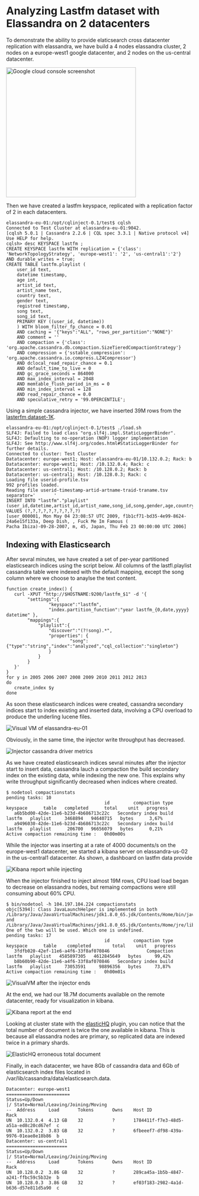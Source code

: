 # Analyzing Lastfm dataset with Elassandra on 2 datacenters

To demonstrate the ability to provide elaticsearch cross datacenter replication with elassandra, we have build a 4 nodes elassandra cluster,
2 nodes on a europe-west1 google datacenter, and 2 nodes on the us-central datacenter.

<img alt="Google cloud console screenshot" src="https://github.com/strapdata/blog.elassandra.io/blob/gh-pages/assets/images/gce-console1.png" width="350">

Then we have created a lastfm keyspace, replicated with a replication factor of 2 in each datacenters.

```
elassandra-eu-01:/opt/cqlinject-0.1/test$ cqlsh
Connected to Test Cluster at elassandra-eu-01:9042.
[cqlsh 5.0.1 | Cassandra 2.2.6 | CQL spec 3.3.1 | Native protocol v4]
Use HELP for help.
cqlsh> desc KEYSPACE lastfm ;
CREATE KEYSPACE lastfm WITH replication = {'class': 'NetworkTopologyStrategy', 'europe-west1': '2', 'us-central1':'2'}  AND durable_writes = true;
CREATE TABLE lastfm.playlist (
    user_id text,
    datetime timestamp,
    age int,
    artist_id text,
    artist_name text,
    country text,
    gender text,
    registred timestamp,
    song text,
    song_id text,
    PRIMARY KEY ((user_id, datetime))
    ) WITH bloom_filter_fp_chance = 0.01
    AND caching = '{"keys":"ALL", "rows_per_partition":"NONE"}'
    AND comment = ''
    AND compaction = {'class': 'org.apache.cassandra.db.compaction.SizeTieredCompactionStrategy'}
    AND compression = {'sstable_compression': 'org.apache.cassandra.io.compress.LZ4Compressor'}
    AND dclocal_read_repair_chance = 0.1
    AND default_time_to_live = 0
    AND gc_grace_seconds = 864000
    AND max_index_interval = 2048
    AND memtable_flush_period_in_ms = 0
    AND min_index_interval = 128
    AND read_repair_chance = 0.0
    AND speculative_retry = '99.0PERCENTILE';
```

Using a simple cassandra injector, we have inserted 39M rows from the [lasterfm dataset-1K](http://www.dtic.upf.edu/~ocelma/MusicRecommendationDataset/lastfm-1K.html).

```
elassandra-eu-01:/opt/cqlinject-0.1/test$ ./load.sh
SLF4J: Failed to load class "org.slf4j.impl.StaticLoggerBinder".
SLF4J: Defaulting to no-operation (NOP) logger implementation
SLF4J: See http://www.slf4j.org/codes.html#StaticLoggerBinder for further details.
Connected to cluster: Test Cluster
Datatacenter: europe-west1; Host: elassandra-eu-01/10.132.0.2; Rack: b
Datatacenter: europe-west1; Host: /10.132.0.4; Rack: c
Datatacenter: us-central1; Host: /10.128.0.2; Rack: b
Datatacenter: us-central1; Host: /10.128.0.3; Rack: c
Loading file userid-profile.tsv
992 profiles loaded.
Reading file userid-timestamp-artid-artname-traid-traname.tsv separator='       '
INSERT INTO "lastfm"."playlist" (user_id,datetime,artist_id,artist_name,song_id,song,gender,age,country,registred) VALUES (?,?,?,?,?,?,?,?,?,?)
[user_000001, Mon May 04 23:08:57 UTC 2009, f1b1cf71-bd35-4e99-8624-24a6e15f133a, Deep Dish, , Fuck Me Im Famous (
Pacha Ibiza)-09-28-2007, m, 45, Japan, Thu Feb 23 00:00:00 UTC 2006]
```

## Indexing with Elasticsearch

After sevral minutes, we have created a set of per-year partitioned elasticsearch indices using the script below. All columns of the lastfl.playlist cassandra table were indexed with the default mapping, except the song column where we choose to anaylse the text content.

```
function create_index() {
   curl -XPUT "http://$HOSTNAME:9200/lastfm_$1" -d '{
        "settings":{
                "keyspace":"lastfm",
                "index.partition_function":"year lastfm_{0,date,yyyy} datetime" },
        "mappings":{
            "playlist":{
                "discover":"(?!song).*",
                "properties": {
                        "song":{"type":"string","index":"analyzed","cql_collection":"singleton"}
                }
            }
        }
   }'
}
for y in 2005 2006 2007 2008 2009 2010 2011 2012 2013
do
   create_index $y
done
```
As soon these elasticsearch indices were created, cassandra secondary indices start to index existing and inserted data, involving a CPU overload to produce the underling lucene files. 

<img alt="Visual VM of elassandra-eu-01" src="{{ site.url }}/assets/images/visualvm1.png" width="{{ image_width }}">

Obviously, in the same time, the injector write throughput has decreased. 

<img alt="Injector cassandra driver metrics" src="{{ site.url }}/assets/images/cqlinject-when-indexing.png" width="{{ image_width }}">

As we have created elasticsearch indices sevral minutes after the injector start to insert data, cassandra lauch a compaction the build secondary index on the existing data, while indexing the new one. This explains why write throughput significantly decreased when indices where created.

```
$ nodetool compactionstats
pending tasks: 10
                                     id         compaction type   keyspace      table   completed      total    unit   progress
   a6b5bd00-42de-11e6-b23d-4b686713c22c   Secondary index build     lastfm   playlist     3468894   94640715   bytes      3,67%
   a9496030-42de-11e6-b23d-4b686713c22c   Secondary index build     lastfm   playlist      206700   96656079   bytes      0,21%
Active compaction remaining time :   0h00m00s
```

While the injector was inserting at a rate of 4000 documents/s on the europe-west1 datacenter, we started a kibana server on elassandra-us-02 in the us-central1 datacenter. As shown, a dashboard on
lastfm data provide 

<img alt="Kibana report while injecting" src="{{ site.url }}/assets/images/kibana-report-while-injecting.png" width="{{ image_width }}">

When the injector finished to inject almost 19M rows, CPU load load began to decrease on elassandra nodes, but remaing compactions were still consuming about 60% CPU.

```
$ bin/nodetool -h 104.197.104.224 compactionstats
objc[5394]: Class JavaLaunchHelper is implemented in both /Library/Java/JavaVirtualMachines/jdk1.8.0_65.jdk/Contents/Home/bin/java and /Library/Java/JavaVirtualMachines/jdk1.8.0_65.jdk/Contents/Home/jre/lib/libinstrument.dylib. One of the two will be used. Which one is undefined.
pending tasks: 17
                                     id         compaction type   keyspace      table    completed        total    unit   progress
   3fdfb020-42ef-11e6-a4f6-33f8af070846              Compaction     lastfm   playlist   4585897305   4612845649   bytes     99,42%
   b8b60b90-42de-11e6-a4f6-33f8af070846   Secondary index build     lastfm   playlist     73053591     98896356   bytes     73,87%
Active compaction remaining time :   0h00m01s
```

<img alt="VisualVM after the injector ends" src="{{ site.url }}/assets/images/visualvm4.png" width="{{ image_width }}">

At the end, we had our 18.7M documents available on the remote datacenter, ready for visualization in kibana.

<img alt="Kibana report at the end" src="{{ site.url }}/assets/images/kibana-end-report.png" width="{{ image_width }}">

Looking at cluster state with the [elasticHQ](http://www.elastichq.org/) plugin, you can notice that the total number of document is twice the one available in kibana. This is because all elassandra nodes are primary, so replicated data are indexed twice in a primary shards. 

<img alt="ElasticHQ erroneous total document" src="{{ site.url }}/assets/images/elastichq.png" width="{{ image_width }}">

Finally, in each datacenter, we have 8Gb of cassandra data and 6Gb of elasticsearch index files located in /var/lib/cassandra/data/elasticsearch.data.

```
Datacenter: europe-west1
========================
Status=Up/Down
|/ State=Normal/Leaving/Joining/Moving
--  Address     Load       Tokens       Owns    Host ID                               Rack
UN  10.132.0.4  4.13 GB    32           ?       1784411f-f7e3-48d5-a51a-ed8c20cd67ef  c
UN  10.132.0.2  3.83 GB    32           ?       6fbeeef7-df98-439a-9976-01eae8e18b86  b
Datacenter: us-central1
=======================
Status=Up/Down
|/ State=Normal/Leaving/Joining/Moving
--  Address     Load       Tokens       Owns    Host ID                               Rack
UN  10.128.0.2  3.86 GB    32           ?       289ca45a-1b5b-4847-a241-ffbc59c5b32e  b
UN  10.128.0.3  3.86 GB    32           ?       ef03f183-2982-4a1d-b636-d57e811d5a90  c
```

